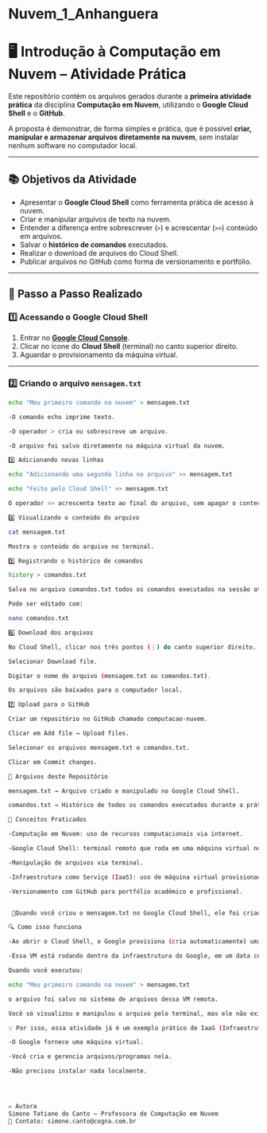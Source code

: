 # Nuvem_1_Anhanguera

# 🖥️ Introdução à Computação em Nuvem – Atividade Prática

Este repositório contém os arquivos gerados durante a **primeira atividade prática** da disciplina **Computação em Nuvem**, utilizando o **Google Cloud Shell** e o **GitHub**.

A proposta é demonstrar, de forma simples e prática, que é possível **criar, manipular e armazenar arquivos diretamente na nuvem**, sem instalar nenhum software no computador local.

---

## 📚 Objetivos da Atividade
- Apresentar o **Google Cloud Shell** como ferramenta prática de acesso à nuvem.
- Criar e manipular arquivos de texto na nuvem.
- Entender a diferença entre sobrescrever (`>`) e acrescentar (`>>`) conteúdo em arquivos.
- Salvar o **histórico de comandos** executados.
- Realizar o download de arquivos do Cloud Shell.
- Publicar arquivos no GitHub como forma de versionamento e portfólio.

---

## 🚀 Passo a Passo Realizado

### 1️⃣ Acessando o Google Cloud Shell
1. Entrar no **[Google Cloud Console](https://console.cloud.google.com)**.
2. Clicar no ícone do **Cloud Shell** (terminal) no canto superior direito.
3. Aguardar o provisionamento da máquina virtual.

---

### 2️⃣ Criando o arquivo `mensagem.txt`
```bash
echo "Meu primeiro comando na nuvem" > mensagem.txt

-O comando echo imprime texto.

-O operador > cria ou sobrescreve um arquivo.

-O arquivo foi salvo diretamente na máquina virtual da nuvem.

3️⃣ Adicionando novas linhas

echo "Adicionando uma segunda linha no arquivo" >> mensagem.txt

echo "Feito pelo Cloud Shell" >> mensagem.txt

O operador >> acrescenta texto ao final do arquivo, sem apagar o conteúdo anterior.

4️⃣ Visualizando o conteúdo do arquivo

cat mensagem.txt

Mostra o conteúdo do arquivo no terminal.

5️⃣ Registrando o histórico de comandos

history > comandos.txt

Salva no arquivo comandos.txt todos os comandos executados na sessão atual.

Pode ser editado com:

nano comandos.txt

6️⃣ Download dos arquivos

No Cloud Shell, clicar nos três pontos (⋮) do canto superior direito.

Selecionar Download file.

Digitar o nome do arquivo (mensagem.txt ou comandos.txt).

Os arquivos são baixados para o computador local.

7️⃣ Upload para o GitHub

Criar um repositório no GitHub chamado computacao-nuvem.

Clicar em Add file → Upload files.

Selecionar os arquivos mensagem.txt e comandos.txt.

Clicar em Commit changes.

📂 Arquivos deste Repositório

mensagem.txt → Arquivo criado e manipulado no Google Cloud Shell.

comandos.txt → Histórico de todos os comandos executados durante a prática.

📌 Conceitos Praticados

-Computação em Nuvem: uso de recursos computacionais via internet.

-Google Cloud Shell: terminal remoto que roda em uma máquina virtual no Google Cloud.

-Manipulação de arquivos via terminal.

-Infraestrutura como Serviço (IaaS): uso de máquina virtual provisionada pelo provedor de nuvem.

-Versionamento com GitHub para portfólio acadêmico e profissional.


 📌Quando você criou o mensagem.txt no Google Cloud Shell, ele foi criado e armazenado diretamente em uma máquina virtual do Google Cloud, ou seja, na nuvem, não no seu computador.

🔍 Como isso funciona

-Ao abrir o Cloud Shell, o Google provisiona (cria automaticamente) uma máquina virtual Linux para você.

-Essa VM está rodando dentro da infraestrutura do Google, em um data center.

Quando você executou:

echo "Meu primeiro comando na nuvem" > mensagem.txt

o arquivo foi salvo no sistema de arquivos dessa VM remota.

Você só visualizou e manipulou o arquivo pelo terminal, mas ele não existia no seu computador até você fazer o download.

💡 Por isso, essa atividade já é um exemplo prático de IaaS (Infraestrutura como Serviço):

-O Google fornece uma máquina virtual.

-Você cria e gerencia arquivos/programas nela.

-Não precisou instalar nada localmente.




✍️ Autora
Simone Tatiane do Canto – Professora de Computação em Nuvem
📧 Contato: simone.canto@cogna.com.br
